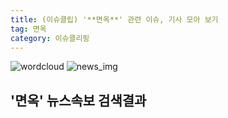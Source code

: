 ```yaml
---
title: (이슈클립) '**면옥**' 관련 이슈, 기사 모아 보기
tag: 면옥
category: 이슈클리핑
---
```

![wordcloud](https://s3.ap-northeast-2.amazonaws.com/lyrics101-wordcloud/2018-09-27-1537979828.png)
![news_img](https://user-images.githubusercontent.com/42597476/44507050-1206f400-a6e4-11e8-8d98-7ffbfebb353f.png)
## **'**면옥**'** 뉴스속보 검색결과

